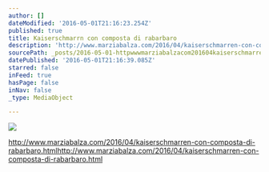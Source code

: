 ```yaml
---
author: []
dateModified: '2016-05-01T21:16:23.254Z'
published: true
title: Kaiserschmarrn con composta di rabarbaro
description: 'http://www.marziabalza.com/2016/04/kaiserschmarren-con-composta-di-rabarbaro.htmlhttp://www.marziabalza.com/2016/04/kaiserschmarren-con-composta-di-rabarbaro.html'
sourcePath: _posts/2016-05-01-httpwwwmarziabalzacom201604kaiserschmarren-con-compo.md
datePublished: '2016-05-01T21:16:39.085Z'
starred: false
inFeed: true
hasPage: false
inNav: false
_type: MediaObject

---
```

![](https://the-grid-user-content.s3-us-west-2.amazonaws.com/68b30587-57c6-4b93-9eea-90d6e0ee7a52.jpg)

http://www.marziabalza.com/2016/04/kaiserschmarren-con-composta-di-rabarbaro.htmlhttp://www.marziabalza.com/2016/04/kaiserschmarren-con-composta-di-rabarbaro.html